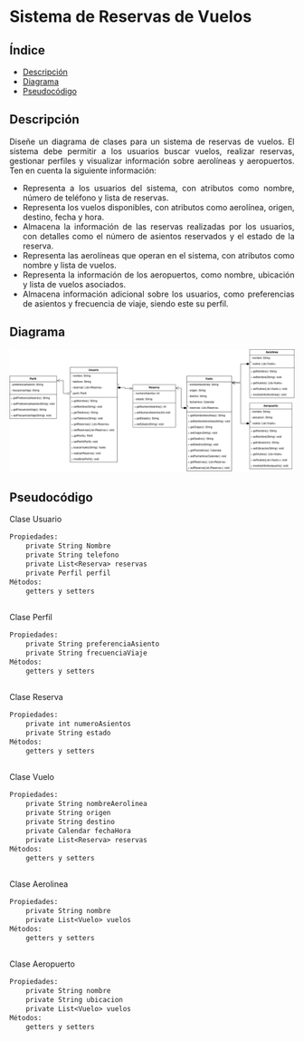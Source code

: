 <div align="justify">

# Sistema de Reservas de Vuelos

## Índice
- [Descripción](#index1)
- [Diagrama](#index2)
- [Pseudocódigo](#index3)

## Descripción <a name="index1"></a>

Diseñe un diagrama de clases para un sistema de reservas de vuelos. El sistema debe permitir a los usuarios buscar vuelos, realizar reservas, gestionar perfiles y visualizar información sobre aerolíneas y aeropuertos. Ten en cuenta la siguiente información:

- Representa a los usuarios del sistema, con atributos como nombre, número de teléfono y lista de reservas.
- Representa los vuelos disponibles, con atributos como aerolínea, origen, destino, fecha y hora.
- Almacena la información de las reservas realizadas por los usuarios, con detalles como el número de asientos reservados y el estado de la reserva.
- Representa las aerolíneas que operan en el sistema, con atributos como nombre y lista de vuelos.
- Representa la información de los aeropuertos, como nombre, ubicación y lista de vuelos asociados.
- Almacena información adicional sobre los usuarios, como preferencias de asientos y frecuencia de viaje, siendo este su perfil.

## Diagrama <a name="index2"></a>

<img src="diagram/ejercicio2-maxi.png">

## Pseudocódigo <a name="index3"></a>

Clase Usuario
```code
Propiedades:
    private String Nombre
    private String telefono
    private List<Reserva> reservas
    private Perfil perfil
Métodos:
    getters y setters
    
```

Clase Perfil
```code
Propiedades:
    private String preferenciaAsiento
    private String frecuenciaViaje
Métodos:
    getters y setters
    
```

Clase Reserva
```code
Propiedades:
    private int numeroAsientos
    private String estado
Métodos:
    getters y setters
    
```

Clase Vuelo
```code
Propiedades:
    private String nombreAerolinea
    private String origen
    private String destino
    private Calendar fechaHora
    private List<Reserva> reservas
Métodos:
    getters y setters
    
```

Clase Aerolinea
```code
Propiedades:
    private String nombre
    private List<Vuelo> vuelos
Métodos:
    getters y setters
    
```

Clase Aeropuerto
```code
Propiedades:
    private String nombre
    private String ubicacion
    private List<Vuelo> vuelos
Métodos:
    getters y setters
    
```

</div>